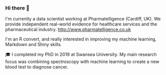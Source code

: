 ### Hi there 👋

I'm currently a data scientist working at Pharmatelligence (Cardiff, UK). We provide independent real-world evidence for healthcare services and the pharmaceutical industry.
http://www.pharmatelligence.co.uk

I'm an R convert, and really interested in improving my machine learning, Markdown and Shiny skills. 

🎓 I completed my PhD in 2019 at Swansea University. My main research focus was combining spectroscopy with machine learning to create a new blood test to diagnose cancer. 


<!--


- 🔭 I’m currently working on

⚡ Fun fact: I didn't eat 






😄 Pronouns: She/her
- ⚡ Fun fact: ...
-->
